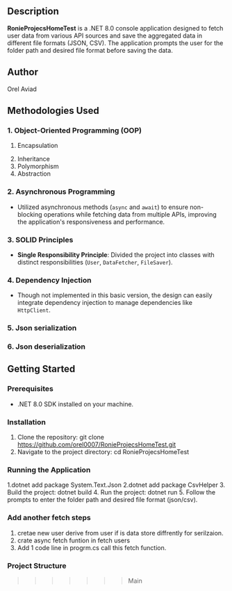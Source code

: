 ## Description

**RonieProjecsHomeTest** is a .NET 8.0 console application designed to fetch user data from various API sources and save the aggregated data in different file formats (JSON, CSV). The application prompts the user for the folder path and desired file format before saving the data.

## Author

Orel Aviad

## Methodologies Used
### 1. Object-Oriented Programming (OOP)
1) Encapsulation
2. Inheritance
3. Polymorphism
4. Abstraction
### 2. Asynchronous Programming
- Utilized asynchronous methods (`async` and `await`) to ensure non-blocking operations while fetching data from multiple APIs, improving the application's responsiveness and performance.

### 3. SOLID Principles
- **Single Responsibility Principle**: Divided the project into classes with distinct responsibilities (`User`, `DataFetcher`, `FileSaver`).

### 4. Dependency Injection
- Though not implemented in this basic version, the design can easily integrate dependency injection to manage dependencies like `HttpClient`.
### 5. Json serialization

### 6. Json deserialization

## Getting Started

### Prerequisites

- .NET 8.0 SDK installed on your machine.

### Installation

1. Clone the repository:
    git clone https://github.com/orel0007/RonieProjecsHomeTest.git
2. Navigate to the project directory:
    cd RonieProjecsHomeTest

### Running the Application

1.dotnet add package System.Text.Json
2.dotnet add package CsvHelper
3.   Build the project:
    dotnet build
4. Run the project:
    dotnet run
5. Follow the prompts to enter the folder path and desired file format (json/csv).

### Add another fetch steps
1. cretae new user derive from user if is data store diffrently for serilzaion.
2. crate async fetch funtion in fetch users
3. Add 1 code line in progrm.cs call this fetch function.
   
### Project Structure
>>>>>>> Main
